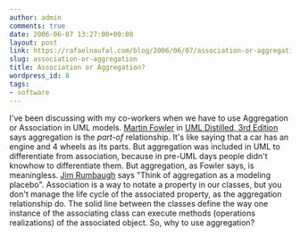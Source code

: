 ```yaml
---
author: admin
comments: true
date: 2006-06-07 13:27:00+00:00
layout: post
link: https://rafaelnaufal.com/blog/2006/06/07/association-or-aggregation/
slug: association-or-aggregation
title: Association or Aggregation?
wordpress_id: 8
tags:
- software
---
```


I've been discussing with my co-workers when we have to use Aggregation or Association in UML models. [Martin Fowler](http://www.martinfowler.com/) in [UML Distilled, 3rd Edition](http://www.bookpool.com/sm/0321193687) says aggregation is the _part-of_ relationship. It's like saying that a car has an engine and 4 wheels as its parts. But aggregation was included in UML to differentiate from association, because in pre-UML days people didn't knowhow to differentiate them. But aggregation, as Fowler says, is meaningless. [Jim Rumbaugh](http://en.wikipedia.org/wiki/James_Rumbaugh) says "Think of aggregation as a modeling placebo". Association is a way to notate a property in our classes, but you don't manage the life cycle of the associated property, as the aggregation relationship do. The solid line between the classes define the way one instance of the associating class can execute methods (operations realizations) of the associated object. So, why to use aggregation?
